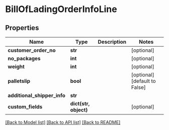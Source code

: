 # BillOfLadingOrderInfoLine

## Properties
Name | Type | Description | Notes
------------ | ------------- | ------------- | -------------
**customer_order_no** | **str** |  | [optional] 
**no_packages** | **int** |  | [optional] 
**weight** | **int** |  | [optional] 
**palletslip** | **bool** |  | [optional] [default to False]
**additional_shipper_info** | **str** |  | 
**custom_fields** | **dict(str, object)** |  | [optional] 

[[Back to Model list]](../README.md#documentation-for-models) [[Back to API list]](../README.md#documentation-for-api-endpoints) [[Back to README]](../README.md)


